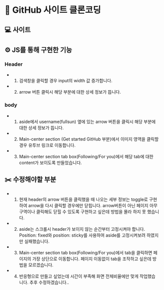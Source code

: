 # 📍 GitHub 사이트 클론코딩

## 💻 사이트

## ⚙️ JS를 통해 구현한 기능
### Header
- 1. 검색창을 클릭할 경우 input의 width 값 증가합니다.
- 2. arrow 버튼 클릭시 해당 부분에 대한 상세 정보가 뜹니다.
### body
- 1. aside에서 username(fullsun) 옆에 있는 arrow 버튼을 클릭시 해당 부분에 대한 상세 정보가 뜹니다.
- 2. Main-center section (Get started GitHub 부분)에서 이미지 영역을 클릭할 경우 유투브 링크로 이동합니다.
- 3. Main-center section tab box(Following/For you)에서 해당 tab에 대한 content가 보이도록 만들었습니다.

## ✂️ 수정해야할 부분
- 1. 현재 header의 arrow 버튼을 클릭했을 때 나오는 세부 정보는 toggle로 구현하여 arrow을 다시 클릭할 경우에만 닫힙니다. arrow버튼이 아닌 페이지 아무 구역이나 클릭해도 닫힐 수 있도록 구현하고 싶은데 방법을 몰라 하지 못 했습니다.
- 2. aside는 스크롤시 header가 보이지 않는 순간부터 고정시켜야 합니다. Position: fixed와 position: sticky를 사용하여 aside를 고정시켜보려 하였지만 실패했습니다.
- 3. Main-center section tab box(Following/For you)에서 tab을 클릭하면 페이지의 가장 상단으로 이동합니다. 페이지 이동없이 tab을 조작하고 싶은데 방법을 모르겠습니다.
- 4. 반응형으로 만들고 싶었는데 시간이 부족해 화면 전체비율에만 맞게 작업했습니다. 추후 수정하겠습니다..

